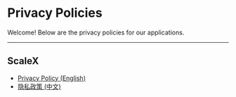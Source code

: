 # Privacy Policies

Welcome! Below are the privacy policies for our applications.  

---

## ScaleX

- [Privacy Policy (English)](scalex-en.html)
- [隐私政策 (中文)](scalex-zh.html)

